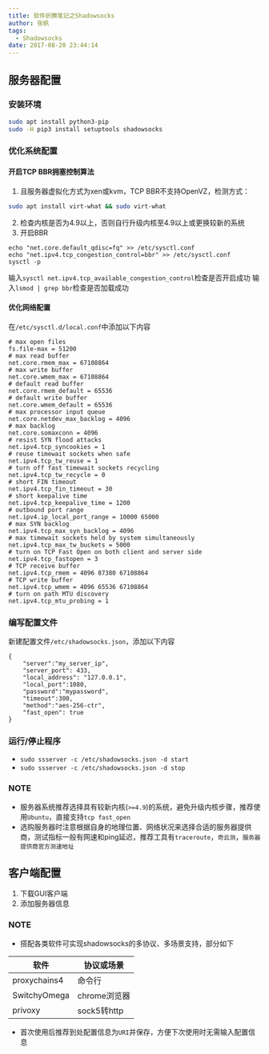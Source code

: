 ```yaml
---
title: 软件折腾笔记之Shadowsocks
author: 张帆
tags:
  - Shadowsocks
date: 2017-08-20 23:44:14
---
```


## 服务器配置

### 安装环境

``` bash
sudo apt install python3-pip
sudo -H pip3 install setuptools shadowsocks
```

### 优化系统配置

#### 开启TCP BBR拥塞控制算法

1. 且服务器虚拟化方式为xen或kvm，TCP BBR不支持OpenVZ，检测方式：

 ``` zsh
 sudo apt install virt-what && sudo virt-what
 ```

2. 检查内核是否为4.9以上，否则自行升级内核至4.9以上或更换较新的系统
3. 开启BBR

 ```
 echo "net.core.default_qdisc=fq" >> /etc/sysctl.conf
 echo "net.ipv4.tcp_congestion_control=bbr" >> /etc/sysctl.conf
 sysctl -p
 ```

 输入`sysctl net.ipv4.tcp_available_congestion_control`检查是否开启成功
 输入`lsmod | grep bbr`检查是否加载成功

<!--more-->

#### 优化网络配置

在`/etc/sysctl.d/local.conf`中添加以下内容

```
# max open files
fs.file-max = 51200
# max read buffer
net.core.rmem_max = 67108864
# max write buffer
net.core.wmem_max = 67108864
# default read buffer
net.core.rmem_default = 65536
# default write buffer
net.core.wmem_default = 65536
# max processor input queue
net.core.netdev_max_backlog = 4096
# max backlog
net.core.somaxconn = 4096
# resist SYN flood attacks
net.ipv4.tcp_syncookies = 1
# reuse timewait sockets when safe
net.ipv4.tcp_tw_reuse = 1
# turn off fast timewait sockets recycling
net.ipv4.tcp_tw_recycle = 0
# short FIN timeout
net.ipv4.tcp_fin_timeout = 30
# short keepalive time
net.ipv4.tcp_keepalive_time = 1200
# outbound port range
net.ipv4.ip_local_port_range = 10000 65000
# max SYN backlog
net.ipv4.tcp_max_syn_backlog = 4096
# max timewait sockets held by system simultaneously
net.ipv4.tcp_max_tw_buckets = 5000
# turn on TCP Fast Open on both client and server side
net.ipv4.tcp_fastopen = 3
# TCP receive buffer
net.ipv4.tcp_rmem = 4096 87380 67108864
# TCP write buffer
net.ipv4.tcp_wmem = 4096 65536 67108864
# turn on path MTU discovery
net.ipv4.tcp_mtu_probing = 1
```

### 编写配置文件

新建配置文件`/etc/shadowsocks.json`，添加以下内容

```
{
    "server":"my_server_ip",
    "server_port": 433,
    "local_address": "127.0.0.1",
    "local_port":1080,
    "password":"mypassword",
    "timeout":300,
    "method":"aes-256-ctr",
    "fast_open": true
}
```

### 运行/停止程序

- `sudo ssserver -c /etc/shadowsocks.json -d start`
- `sudo ssserver -c /etc/shadowsocks.json -d stop`

### NOTE

- 服务器系统推荐选择具有较新内核(`>=4.9`)的系统，避免升级内核步骤，推荐使用`Ubuntu`，直接支持`tcp fast_open`
- 选购服务器时注意根据自身的地理位置、网络状况来选择合适的服务器提供商，测试指标一般有网速和ping延迟，推荐工具有`traceroute`，`奇云测`，`服务器提供商官方测速地址`

## 客户端配置

1. 下载GUI客户端
2. 添加服务器信息

### NOTE

- 搭配各类软件可实现shadowsocks的多协议、多场景支持，部分如下

| 软件         | 协议或场景   |
| ---          | ---          |
| proxychains4 | 命令行       |
| SwitchyOmega | chrome浏览器 |
| privoxy      | sock5转http  |

- 首次使用后推荐到处配置信息为`URI`并保存，方便下次使用时无需输入配置信息
